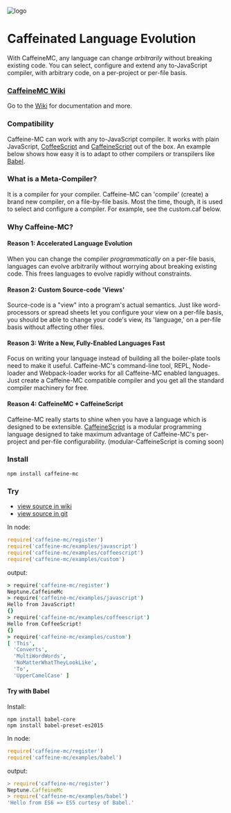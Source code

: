 ![logo](https://raw.githubusercontent.com/wiki/shanebdavis/caffeine-mc/CaffeineMcLogo.png)
# Caffeinated Language Evolution

With CaffeineMC, any language can change *arbitrarily* without breaking existing code. You can select, configure and extend any to-JavaScript compiler, with arbitrary code, on a per-project or per-file basis.

### [CaffeineMC Wiki](https://github.com/shanebdavis/caffeine-mc/wiki)

Go to the [Wiki](https://github.com/shanebdavis/caffeine-mc/wiki) for documentation and more.

### Compatibility

Caffeine-MC can work with any to-JavaScript compiler. It works with plain JavaScript, [CoffeeScript](http://coffeescript.org/) and [CaffeineScript](https://github.com/shanebdavis/caffeine-script) out of the box. An example below shows how easy it is to adapt to other compilers or transpilers like [Babel](https://babeljs.io/).

### What is a Meta-Compiler?

It is a compiler for your compiler. Caffeine-MC can 'compile' (create) a brand new compiler, on a file-by-file basis. Most the time, though, it is used to select and configure a compiler. For example, see the custom.caf below.

### Why Caffeine-MC?

#### Reason 1: Accelerated Language Evolution
When you can change the compiler *programmatically* on a per-file basis, languages can evolve arbitrarily without worrying about breaking existing code. This frees languages to evolve rapidly without constraints.

#### Reason 2: Custom Source-code 'Views'
Source-code is a "view" into a program's actual semantics. Just like  word-processors or spread sheets let you configure your view on a per-file basis, you should be able to change your code's view, its 'language,' on a per-file basis without affecting other files.

#### Reason 3: Write a New, Fully-Enabled Languages Fast
Focus on writing your language instead of building all the boiler-plate tools need to make it useful. Caffeine-MC's command-line tool, REPL, Node-loader and Webpack-loader works for all Caffeine-MC enabled languages. Just create a Caffeine-MC compatible compiler and you get all the standard compiler machinery for free.

#### Reason 4: CaffeineMC + CaffeineScript
Caffeine-MC really starts to shine when you have a language which is designed to be extensible. [CaffeineScript](https://github.com/shanebdavis/caffeine-script) is a modular programming language designed to take maximum advantage of Caffeine-MC's per-project and per-file configurability. (modular-CaffeineScript is coming soon)

### Install

```
npm install caffeine-mc
```


### Try

* [view source in wiki](https://github.com/shanebdavis/caffeine-mc/wiki/Examples)
* [view source in git](https://github.com/shanebdavis/caffeine-mc/tree/master/examples)

In node:

```javascript
require('caffeine-mc/register')
require('caffeine-mc/examples/javascript')
require('caffeine-mc/examples/coffeescript')
require('caffeine-mc/examples/custom')
```

output:

```coffeescript
> require('caffeine-mc/register')
Neptune.CaffeineMc
> require('caffeine-mc/examples/javascript')
Hello from JavaScript!
{}
> require('caffeine-mc/examples/coffeescript')
Hello from CoffeeScript!
{}
> require('caffeine-mc/examples/custom')
[ 'This',
  'Converts',
  'MultiWordWords',
  'NoMatterWhatTheyLookLike',
  'To',
  'UpperCamelCase' ]
```

#### Try with Babel

Install:

```
npm install babel-core
npm install babel-preset-es2015
```

In node:

```javascript
require('caffeine-mc/register')
require('caffeine-mc/examples/babel')
```

output:

```javascript
> require('caffeine-mc/register')
Neptune.CaffeineMc
> require('caffeine-mc/examples/babel')
'Hello from ES6 => ES5 curtesy of Babel.'
```

